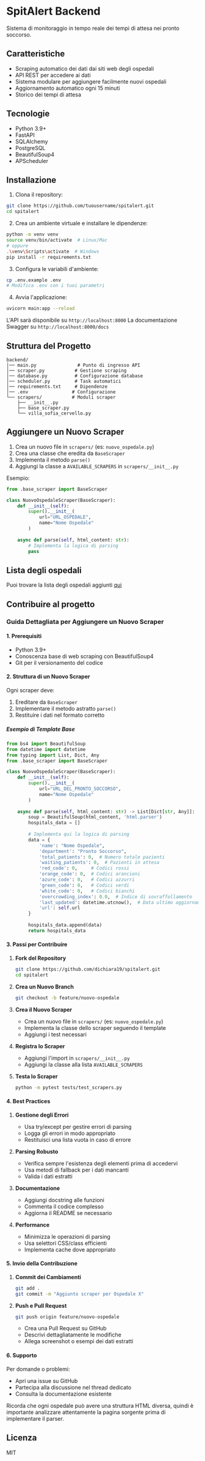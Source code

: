 # SpitAlert Backend

Sistema di monitoraggio in tempo reale dei tempi di attesa nei pronto soccorso.

## Caratteristiche

- Scraping automatico dei dati dai siti web degli ospedali
- API REST per accedere ai dati
- Sistema modulare per aggiungere facilmente nuovi ospedali
- Aggiornamento automatico ogni 15 minuti
- Storico dei tempi di attesa

## Tecnologie

- Python 3.9+
- FastAPI
- SQLAlchemy
- PostgreSQL
- BeautifulSoup4
- APScheduler

## Installazione

1. Clona il repository:
```bash
git clone https://github.com/tuousername/spitalert.git
cd spitalert
```

2. Crea un ambiente virtuale e installare le dipendenze:
```bash
python -m venv venv
source venv/bin/activate  # Linux/Mac
# oppure
.\venv\Scripts\activate  # Windows
pip install -r requirements.txt
```

3. Configura le variabili d'ambiente:
```bash
cp .env.example .env
# Modifica .env con i tuoi parametri
```

4. Avvia l'applicazione:
```bash
uvicorn main:app --reload
```

L'API sarà disponibile su `http://localhost:8000`
La documentazione Swagger su `http://localhost:8000/docs`

## Struttura del Progetto

```
backend/
│── main.py               # Punto di ingresso API
│── scraper.py           # Gestione scraping
│── database.py          # Configurazione database
│── scheduler.py         # Task automatici
│── requirements.txt     # Dipendenze
│── .env                # Configurazione
└── scrapers/           # Moduli scraper
    ├── __init__.py
    ├── base_scraper.py
    └── villa_sofia_cervello.py
```

## Aggiungere un Nuovo Scraper

1. Crea un nuovo file in `scrapers/` (es: `nuovo_ospedale.py`)
2. Crea una classe che eredita da `BaseScraper`
3. Implementa il metodo `parse()`
4. Aggiungi la classe a `AVAILABLE_SCRAPERS` in `scrapers/__init__.py`

Esempio:
```python
from .base_scraper import BaseScraper

class NuovoOspedaleScraper(BaseScraper):
    def __init__(self):
        super().__init__(
            url="URL_OSPEDALE",
            name="Nome Ospedale"
        )
    
    async def parse(self, html_content: str):
        # Implementa la logica di parsing
        pass
```

## Lista degli ospedali

Puoi trovare la lista degli ospedali aggiunti [qui](https://github.com/dichiara19/spitalert/projects/1)

## Contribuire al progetto

### Guida Dettagliata per Aggiungere un Nuovo Scraper

#### 1. Prerequisiti
- Python 3.9+
- Conoscenza base di web scraping con BeautifulSoup4
- Git per il versionamento del codice

#### 2. Struttura di un Nuovo Scraper

Ogni scraper deve:
1. Ereditare da `BaseScraper`
2. Implementare il metodo astratto `parse()`
3. Restituire i dati nel formato corretto

##### Esempio di Template Base
```python
from bs4 import BeautifulSoup
from datetime import datetime
from typing import List, Dict, Any
from .base_scraper import BaseScraper

class NuovoOspedaleScraper(BaseScraper):
    def __init__(self):
        super().__init__(
            url="URL_DEL_PRONTO_SOCCORSO",
            name="Nome Ospedale"
        )
    
    async def parse(self, html_content: str) -> List[Dict[str, Any]]:
        soup = BeautifulSoup(html_content, 'html.parser')
        hospitals_data = []
        
        # Implementa qui la logica di parsing
        data = {
            'name': "Nome Ospedale",
            'department': "Pronto Soccorso",
            'total_patients': 0,  # Numero totale pazienti
            'waiting_patients': 0,  # Pazienti in attesa
            'red_code': 0,     # Codici rossi
            'orange_code': 0,  # Codici arancioni
            'azure_code': 0,   # Codici azzurri
            'green_code': 0,   # Codici verdi
            'white_code': 0,   # Codici bianchi
            'overcrowding_index': 0.0,  # Indice di sovraffollamento
            'last_updated': datetime.utcnow(),  # Data ultimo aggiornamento
            'url': self.url
        }
        
        hospitals_data.append(data)
        return hospitals_data
```

#### 3. Passi per Contribuire

1. **Fork del Repository**
   ```bash
   git clone https://github.com/dichiara19/spitalert.git
   cd spitalert
   ```

2. **Crea un Nuovo Branch**
   ```bash
   git checkout -b feature/nuovo-ospedale
   ```

3. **Crea il Nuovo Scraper**
   - Crea un nuovo file in `scrapers/` (es: `nuovo_ospedale.py`)
   - Implementa la classe dello scraper seguendo il template
   - Aggiungi i test necessari

4. **Registra lo Scraper**
   - Aggiungi l'import in `scrapers/__init__.py`
   - Aggiungi la classe alla lista `AVAILABLE_SCRAPERS`

5. **Testa lo Scraper**
   ```bash
   python -m pytest tests/test_scrapers.py
   ```

#### 4. Best Practices

1. **Gestione degli Errori**
   - Usa try/except per gestire errori di parsing
   - Logga gli errori in modo appropriato
   - Restituisci una lista vuota in caso di errore

2. **Parsing Robusto**
   - Verifica sempre l'esistenza degli elementi prima di accedervi
   - Usa metodi di fallback per i dati mancanti
   - Valida i dati estratti

3. **Documentazione**
   - Aggiungi docstring alle funzioni
   - Commenta il codice complesso
   - Aggiorna il README se necessario

4. **Performance**
   - Minimizza le operazioni di parsing
   - Usa selettori CSS/class efficienti
   - Implementa cache dove appropriato

#### 5. Invio della Contribuzione

1. **Commit dei Cambiamenti**
   ```bash
   git add .
   git commit -m "Aggiunto scraper per Ospedale X"
   ```

2. **Push e Pull Request**
   ```bash
   git push origin feature/nuovo-ospedale
   ```
   - Crea una Pull Request su GitHub
   - Descrivi dettagliatamente le modifiche
   - Allega screenshot o esempi dei dati estratti

#### 6. Supporto

Per domande o problemi:
- Apri una issue su GitHub
- Partecipa alla discussione nel thread dedicato
- Consulta la documentazione esistente

Ricorda che ogni ospedale può avere una struttura HTML diversa, quindi è importante analizzare attentamente la pagina sorgente prima di implementare il parser.

## Licenza

MIT 